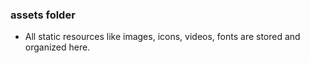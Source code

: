 ### assets folder
* All static resources like images, icons, videos, fonts are stored and organized here.